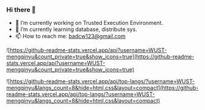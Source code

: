 ### Hi there 👋


- 🔭 I’m currently working on Trusted Execution Environment.
- 🌱 I’m currently learning database, distribute sys.
- 📫 How to reach me: badcw123@gmail.com

![https://github-readme-stats.vercel.app/api?username=WUST-mengqinyu&count_private=true&show_icons=true](https://github-readme-stats.vercel.app/api?username=WUST-mengqinyu&count_private=true&show_icons=true)

![https://github-readme-stats.vercel.app/api/top-langs/?username=WUST-mengqinyu&langs_count=8&hide=html,css&layout=compact](https://github-readme-stats.vercel.app/api/top-langs/?username=WUST-mengqinyu&langs_count=8&hide=html,css&layout=compact)
